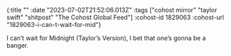 {:title ""
 :date "2023-07-02T21:52:06.013Z"
 :tags ["cohost mirror" "taylor swift" "shitpost" "The Cohost Global Feed"]
 :cohost-id 1829063
 :cohost-url "1829063-i-can-t-wait-for-mid"}

I can’t wait for Midnight (Taylor’s Version), I bet that one’s gonna be a banger.